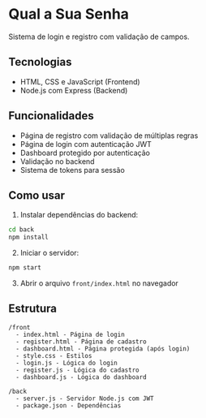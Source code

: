 # Qual a Sua Senha

Sistema de login e registro com validação de campos.

## Tecnologias

- HTML, CSS e JavaScript (Frontend)
- Node.js com Express (Backend)

## Funcionalidades

- Página de registro com validação de múltiplas regras
- Página de login com autenticação JWT
- Dashboard protegido por autenticação
- Validação no backend
- Sistema de tokens para sessão

## Como usar

1. Instalar dependências do backend:
```bash
cd back
npm install
```

2. Iniciar o servidor:
```bash
npm start
```

3. Abrir o arquivo `front/index.html` no navegador

## Estrutura

```
/front
  - index.html - Página de login
  - register.html - Página de cadastro
  - dashboard.html - Página protegida (após login)
  - style.css - Estilos
  - login.js - Lógica do login
  - register.js - Lógica do cadastro
  - dashboard.js - Lógica do dashboard

/back
  - server.js - Servidor Node.js com JWT
  - package.json - Dependências
```